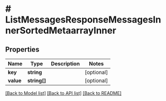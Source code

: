 # # ListMessagesResponseMessagesInnerSortedMetaarrayInner

## Properties

Name | Type | Description | Notes
------------ | ------------- | ------------- | -------------
**key** | **string** |  | [optional]
**value** | **string[]** |  | [optional]

[[Back to Model list]](../../README.md#models) [[Back to API list]](../../README.md#endpoints) [[Back to README]](../../README.md)
